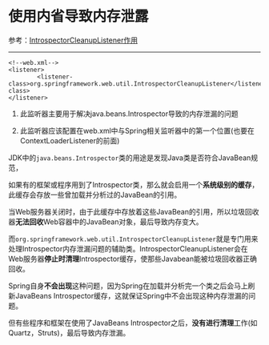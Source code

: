 # 使用内省导致内存泄露

参考：[IntrospectorCleanupListener作用](https://www.cnblogs.com/panchanggui/p/10237086.html)

---

```
<!--web.xml-->
<listener>
        <listener-class>org.springframework.web.util.IntrospectorCleanupListener</listener-class>
</listener>
```

1. 此监听器主要用于解决java.beans.Introspector导致的内存泄漏的问题

2. 此监听器应该配置在web.xml中与Spring相关监听器中的第一个位置(也要在ContextLoaderListener的前面)

JDK中的`java.beans.Introspector`类的用途是发现Java类是否符合JavaBean规范，

如果有的框架或程序用到了Introspector类，那么就会启用一个**系统级别的缓存**，此缓存会存放一些曾加载并分析过的JavaBean的引用。

当Web服务器关闭时，由于此缓存中存放着这些JavaBean的引用，所以垃圾回收器**无法回收**Web容器中的JavaBean对象，最后导致内存变大。

而`org.springframework.web.util.IntrospectorCleanupListener`就是专门用来处理Introspector内存泄漏问题的辅助类。IntrospectorCleanupListener会在Web服务器**停止时清理**Introspector缓存，使那些Javabean能被垃圾回收器正确回收。

Spring自身**不会出现**这种问题，因为Spring在加载并分析完一个类之后会马上刷新JavaBeans Introspector缓存，这就保证Spring中不会出现这种内存泄漏的问题。

但有些程序和框架在使用了JavaBeans Introspector之后，**没有进行清理**工作(如 Quartz，Struts)，最后导致内存泄漏。